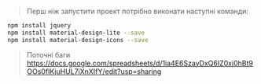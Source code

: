 > Перш ніж запустити проект потрібно виконати наступні команди:

```bash
npm install jquery
npm install material-design-lite --save
npm install material-design-icons --save
```
> Поточні баги
https://docs.google.com/spreadsheets/d/1ia4E6SzayDxQ6IZ0xj0hBt9OOs0fIKjuHUL7iXnXIfY/edit?usp=sharing
